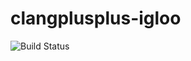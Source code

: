 # clangplusplus-igloo

![Build Status](https://travis-ci.org/cyber-dojo-languages/clangplusplus-igloo.svg?branch=master)
